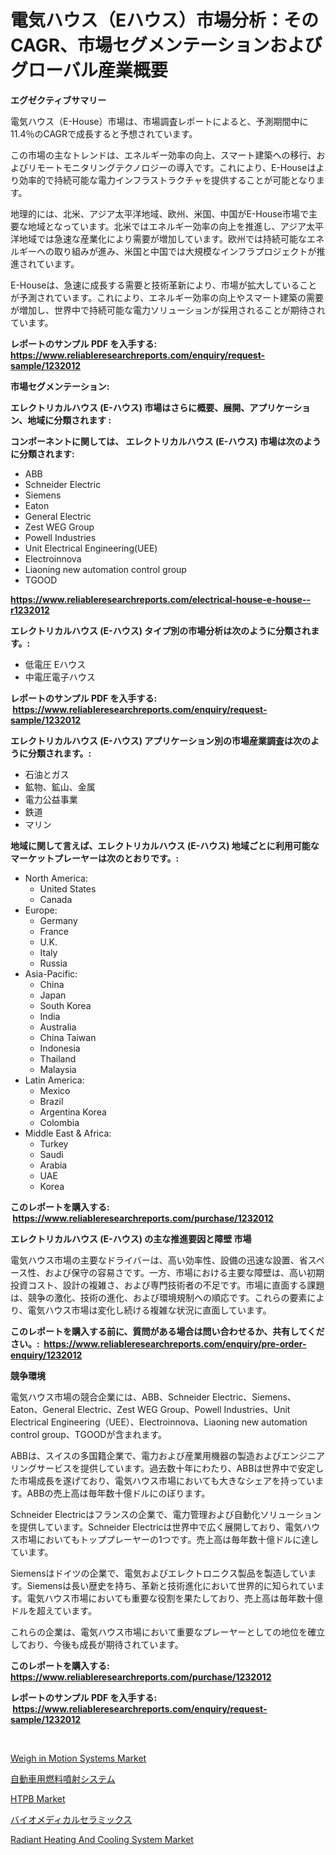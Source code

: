 <p><h1>電気ハウス（Eハウス）市場分析：そのCAGR、市場セグメンテーションおよびグローバル産業概要</h1></p><p><strong>エグゼクティブサマリー</strong></p>
<p><p>電気ハウス（E-House）市場は、市場調査レポートによると、予測期間中に11.4％のCAGRで成長すると予想されています。 </p><p>この市場の主なトレンドは、エネルギー効率の向上、スマート建築への移行、およびリモートモニタリングテクノロジーの導入です。これにより、E-Houseはより効率的で持続可能な電力インフラストラクチャを提供することが可能となります。</p><p>地理的には、北米、アジア太平洋地域、欧州、米国、中国がE-House市場で主要な地域となっています。北米ではエネルギー効率の向上を推進し、アジア太平洋地域では急速な産業化により需要が増加しています。欧州では持続可能なエネルギーへの取り組みが進み、米国と中国では大規模なインフラプロジェクトが推進されています。</p><p>E-Houseは、急速に成長する需要と技術革新により、市場が拡大していることが予測されています。これにより、エネルギー効率の向上やスマート建築の需要が増加し、世界中で持続可能な電力ソリューションが採用されることが期待されています。</p></p>
<p><strong>レポートのサンプル PDF を入手する: <a href="https://www.reliableresearchreports.com/enquiry/request-sample/1232012">https://www.reliableresearchreports.com/enquiry/request-sample/1232012</a></strong></p>
<p><strong>市場セグメンテーション:</strong></p>
<p><strong> エレクトリカルハウス (E-ハウス) 市場はさらに概要、展開、アプリケーション、地域に分類されます :</strong></p>
<p><strong>コンポーネントに関しては、 エレクトリカルハウス (E-ハウス) 市場は次のように分類されます: &nbsp;</strong></p>
<p><ul><li>ABB</li><li>Schneider Electric</li><li>Siemens</li><li>Eaton</li><li>General Electric</li><li>Zest WEG Group</li><li>Powell Industries</li><li>Unit Electrical Engineering(UEE)</li><li>Electroinnova</li><li>Liaoning new automation control group</li><li>TGOOD</li></ul></p>
<p><strong><a href="https://www.reliableresearchreports.com/electrical-house-e-house--r1232012">https://www.reliableresearchreports.com/electrical-house-e-house--r1232012</a></strong></p>
<p><strong> エレクトリカルハウス (E-ハウス) タイプ別の市場分析は次のように分類されます。:</strong></p>
<p><ul><li>低電圧 Eハウス</li><li>中電圧電子ハウス</li></ul></p>
<p><strong>レポートのサンプル PDF を入手する: &nbsp;<a href="https://www.reliableresearchreports.com/enquiry/request-sample/1232012">https://www.reliableresearchreports.com/enquiry/request-sample/1232012</a></strong></p>
<p><strong> エレクトリカルハウス (E-ハウス) アプリケーション別の市場産業調査は次のように分類されます。:</strong></p>
<p><ul><li>石油とガス</li><li>鉱物、鉱山、金属</li><li>電力公益事業</li><li>鉄道</li><li>マリン</li></ul></p>
<p><strong>地域に関して言えば、エレクトリカルハウス (E-ハウス) 地域ごとに利用可能なマーケットプレーヤーは次のとおりです。:</strong></p>
<p><ul>
    <li>
        North America:
        <ul>
            <li>United States</li>
            <li>Canada</li>
        </ul>
    </li>
    <li>
        Europe:
        <ul>
            <li>Germany</li>
            <li>France</li>
            <li>U.K.</li>
            <li>Italy</li>
            <li>Russia</li>
        </ul>
    </li>
    <li>
        Asia-Pacific:
        <ul>
            <li>China</li>
            <li>Japan</li>
            <li>South Korea</li>
            <li>India</li>
            <li>Australia</li>
            <li>China Taiwan</li>
            <li>Indonesia</li>
            <li>Thailand</li>
            <li>Malaysia</li>
        </ul>
    </li>
    <li>
        Latin America:
        <ul>
            <li>Mexico</li>
            <li>Brazil</li>
            <li>Argentina Korea</li>
            <li>Colombia</li>
        </ul>
    </li>
    <li>
        Middle East & Africa:
        <ul>
            <li>Turkey</li>
            <li>Saudi</li>
            <li>Arabia</li>
            <li>UAE</li>
            <li>Korea</li>
        </ul>
    </li>
    </ul></p>
<p><strong>このレポートを購入する: &nbsp;<a href="https://www.reliableresearchreports.com/purchase/1232012">https://www.reliableresearchreports.com/purchase/1232012</a></strong></p>
<p><strong>エレクトリカルハウス (E-ハウス) の主な推進要因と障壁 市場</strong></p>
<p><p>電気ハウス市場の主要なドライバーは、高い効率性、設備の迅速な設置、省スペース性、および保守の容易さです。一方、市場における主要な障壁は、高い初期投資コスト、設計の複雑さ、および専門技術者の不足です。市場に直面する課題は、競争の激化、技術の進化、および環境規制への順応です。これらの要素により、電気ハウス市場は変化し続ける複雑な状況に直面しています。</p></p>
<p><strong>このレポートを購入する前に、質問がある場合は問い合わせるか、共有してください。:&nbsp; <a href="https://www.reliableresearchreports.com/enquiry/pre-order-enquiry/1232012">https://www.reliableresearchreports.com/enquiry/pre-order-enquiry/1232012</a></strong></p>
<p><strong>競争環境</strong></p>
<p><p>電気ハウス市場の競合企業には、ABB、Schneider Electric、Siemens、Eaton、General Electric、Zest WEG Group、Powell Industries、Unit Electrical Engineering（UEE）、Electroinnova、Liaoning new automation control group、TGOODが含まれます。</p><p>ABBは、スイスの多国籍企業で、電力および産業用機器の製造およびエンジニアリングサービスを提供しています。過去数十年にわたり、ABBは世界中で安定した市場成長を遂げており、電気ハウス市場においても大きなシェアを持っています。ABBの売上高は毎年数十億ドルにのぼります。</p><p>Schneider Electricはフランスの企業で、電力管理および自動化ソリューションを提供しています。Schneider Electricは世界中で広く展開しており、電気ハウス市場においてもトッププレーヤーの1つです。売上高は毎年数十億ドルに達しています。</p><p>Siemensはドイツの企業で、電気およびエレクトロニクス製品を製造しています。Siemensは長い歴史を持ち、革新と技術進化において世界的に知られています。電気ハウス市場においても重要な役割を果たしており、売上高は毎年数十億ドルを超えています。</p><p>これらの企業は、電気ハウス市場において重要なプレーヤーとしての地位を確立しており、今後も成長が期待されています。</p></p>
<p><strong>このレポートを購入する: &nbsp; <a href="https://www.reliableresearchreports.com/purchase/1232012">https://www.reliableresearchreports.com/purchase/1232012</a></strong></p>
<p><strong>レポートのサンプル PDF を入手する: &nbsp;<a href="https://www.reliableresearchreports.com/enquiry/request-sample/1232012">https://www.reliableresearchreports.com/enquiry/request-sample/1232012</a></strong><strong></strong></p>
<p>&nbsp;</p>
<p><p><a href="https://github.com/arionmp/Market-Research-Report-List-2/blob/main/weigh-in-motion-systems-market.md">Weigh in Motion Systems Market</a></p><p><a href="https://medium.com/@a.d.michael1/%E8%87%AA%E5%8B%95%E8%BB%8A%E7%87%83%E6%96%99%E5%99%B4%E5%B0%84%E3%82%B7%E3%82%B9%E3%83%86%E3%83%A0%E5%B8%82%E5%A0%B4-%E7%A8%AE%E9%A1%9E-%E5%BF%9C%E7%94%A8-%E5%9C%B0%E7%90%86%E5%88%A5%E3%81%AE%E5%8C%85%E6%8B%AC%E7%9A%84%E8%A9%95%E4%BE%A1-c110a2d4b5b3">自動車用燃料噴射システム</a></p><p><a href="https://www.linkedin.com/pulse/htpb-market-centers-aspects-growth-share-opportunity-lajae?trackingId=LJpe2eUIG1WAFjMOoysLqA%3D%3D">HTPB Market</a></p><p><a href="https://github.com/zjkmgcs938405/Market-Research-Report-List-1/blob/main/806283022271.md">バイオメディカルセラミックス</a></p><p><a href="https://github.com/markusgodoy/Market-Research-Report-List-2/blob/main/radiant-heating-and-cooling-system-market.md">Radiant Heating And Cooling System Market</a></p></p>
